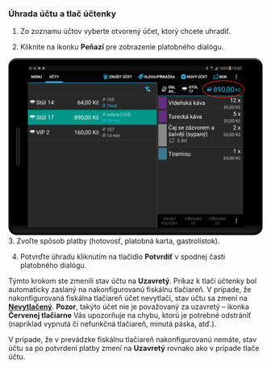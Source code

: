 ### Úhrada účtu a tlač účtenky

1. Zo zoznamu účtov vyberte otvorený účet, ktorý chcete uhradiť.

2. Kliknite na ikonku **Peňazí** pre zobrazenie platobného dialógu.

  ![](/assets/pay1.png)
3. Zvoľte spôsob platby \(hotovosť, platobná karta, gastrolístok\).

4. Potvrďte úhradu kliknutím na tlačidlo **Potvrdiť** v spodnej časti platobného dialógu.


Týmto krokom ste zmenili stav účtu na **Uzavretý**. Príkaz k tlači účtenky bol automaticky zaslaný na nakonfigurovanú fiskálnu tlačiareň. V prípade, že nakonfigurovaná fiskálna tlačiareň účet nevytlačí, stav účtu sa zmení na **[Nevytlačený](/stav-účtu.html)**. **Pozor**, takýto účet nie je považovaný za uzavretý – ikonka **Červenej tlačiarne** Vás upozorňuje na chybu, ktorú je potrebné odstrániť \(napríklad vypnutá či nefunkčná tlačiareň, minutá páska, atď.\).

V prípade, že v prevádzke fiskálnu tlačiareň nakonfigurovanú nemáte, stav účtu sa po potvrdení platby zmení na **Uzavretý** rovnako ako v prípade tlače účtu.

